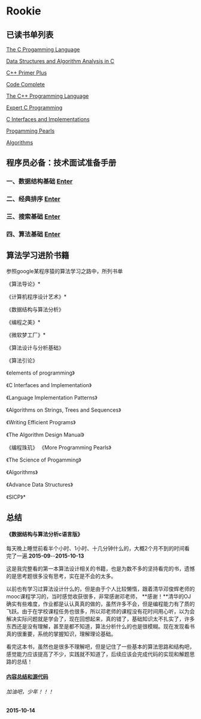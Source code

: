 # Rookie
## <a name = "book"> </a>已读书单列表
[The C Progamming Language](https://github.com/ywang2014/Rookie/tree/master/Src/c_programming_language)

[Data Structures and Algorithm Analysis in C](https://github.com/ywang2014/Rookie/tree/master/Src/dsa)

[C++ Primer Plus](https://github.com/ywang2014/Rookie/tree/master/Src/c_plus_plus_primer_plus)

[Code Complete](https://github.com/ywang2014/Rookie/tree/master/Src/code_complete)

[The C++ Programming Language](https://github.com/ywang2014/Rookie/tree/master/Src/The_Cpp_Programming_Language)

[Expert C Programming](https://github.com/ywang2014/Rookie/tree/master/Src/expert_c)

[C Interfaces and Implementations](https://github.com/ywang2014/Rookie/tree/master/Src/CInterfacesAndImplementations)

[Progamming Pearls](https://github.com/ywang2014/Rookie/tree/master/Src/ProgrammingPearls)

[Algorithms](https://github.com/ywang2014/Rookie/tree/master/Src/Algorithms)


## 程序员必备：技术面试准备手册

### 一、数据结构基础 [Enter](https://github.com/ywang2014/Rookie/blob/master/Blogs/DS%26A/BasicDataStructure.md)

### 二、经典排序 [Enter](https://github.com/ywang2014/Rookie/blob/master/Blogs/DS%26A/Sort.md "Title")  

### 三、搜索基础 [Enter](https://github.com/ywang2014/Rookie/blob/master/Blogs/DS%26A/Search.md "Title")  

### 四、算法基础 [Enter](https://github.com/ywang2014/Rookie/blob/master/Blogs/DS%26A/Algorithm.md "Title")  

## 算法学习进阶书籍
参照google某程序猿的算法学习之路中，所列书单

《算法导论》*

《计算机程序设计艺术》*

《数据结构与算法分析》

《编程之美》*

《微软梦工厂》*

《算法设计与分析基础》

《算法引论》

《elements of programming》

《C Interfaces and Implementation》

《Language Implementation Patterns》

《Algorithms on Strings, Trees and Sequences》

《Writing Efficient Programs》

《The Algorithm Design Manual》

《编程珠玑》	《More Programming Pearls》

《The Science of Progamming》

《Algorithms》

《Advance Data Structures》

《SICP》*

## 总结
#### 《数据结构与算法分析c语言版》
每天晚上睡觉前看半个小时、1小时、十几分钟什么的，大概2个月不到的时间看完了一遍.**2015-09**--**2015-10-13**

这是我完整看的第一本算法设计相关的书籍，也是为数不多的坚持看完的书，遗憾的是思考题很多没有思考，实在是不会的太多。

以前也有学习过算法设计什么的，但是由于个人比较懒惰，跟着清华邓俊辉老师的mooc课程学习的，当时感觉收获很多，非常感谢邓老师，
**感谢！**清华的OJ确实有些难度，作业都是认认真真的做的，虽然许多不会，但是编程能力有了质的飞跃。由于在学校课程任务也很多，所以邓老师的课程没有花时间用心听，以为会解决实际问题就是学会了，现在回想起来，真的错了，基础知识太不扎实了，许多东西还是没有理解，甚至是都不知道，算法分析什么的也是很模糊。现在发现看书真的很重要，系统的掌握知识，理解理论基础。

看完这本书，虽然也是很多不理解吧，但是记住了一些基本的算法思路和结构吧，感觉能力应该提高了不少，实践就不知道了，后续应该会完成代码的实现和解题思路的总结！

#### [内容总结和源代码](https://github.com/ywang2014/Rookie/blob/master/DS&&AA-Weiss.md)

###### 加油吧，少年！！！
**2015-10-14**
